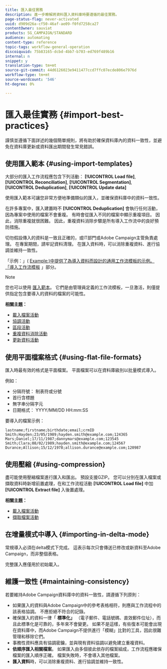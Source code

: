 ```yaml
---
title: 匯入最佳實務
description: 進一步瞭解將資料匯入資料庫時要遵循的最佳實務。
page-status-flag: never-activated
uuid: d909d26a-cf50-46af-ae09-f0fd7258ca27
contentOwner: sauviat
products: SG_CAMPAIGN/STANDARD
audience: automating
content-type: reference
topic-tags: workflow-general-operation
discoiquuid: 75b83165-dcbd-4bb7-b703-ed769f489b16
internal: n
snippet: y
translation-type: tm+mt
source-git-commit: 44d6126023e9411477ccd7ffc07ecde806e7976d
workflow-type: tm+mt
source-wordcount: '546'
ht-degree: 0%

---
```



# 匯入最佳實務 {#import-best-practices}

謹慎並遵循下面詳述的幾個簡單規則，將有助於確保資料庫內的資料一致性，並避免在資料庫更新或資料匯出期間發生常見錯誤。

## 使用匯入範本 {#using-import-templates}

大部分的匯入工作流程應包含下列活動： **[!UICONTROL Load file]**, **[!UICONTROL Reconciliation]**, **[!UICONTROL Segmentation]**, **[!UICONTROL Deduplication]**, **[!UICONTROL Update data]**

使用匯入範本可讓您非常方便地準備類似的匯入，並確保資料庫中的資料一致性。

在許多專案中，匯入建置時不 **[!UICONTROL Deduplication]** 會執行任何活動，因為專案中使用的檔案不會重複。 有時會從匯入不同的檔案中顯示重複項目。 因此，消除重複就很困難。 因此，重複資料消除步驟是所有導入工作流中的良好預防措施。

切勿假設傳入的資料是一致且正確的，或IT部門或Adobe Campaign主管負責處理。 在專案期間，請牢記資料清理。 在匯入資料時，可以消除重複資料、進行協調並維持一致性。

「示例：」( [Example:)中提供了為導入資料而設計的通用工作流模板的示例。 「導入工作流模板](#example--import-workflow-template) 」部分。

>[!NOTE]
>
>您也可以使用 [匯入範本](../../automating/using/importing-data-with-import-templates.md)。 它們是由管理員定義的工作流模板，一旦激活，則僅提供指定包含要導入的資料的檔案的可能性。

**相關主題：**

* [載入檔案活動](../../automating/using/load-file.md)
* [協調活動](../../automating/using/reconciliation.md)
* [區段活動](../../automating/using/segmentation.md)
* [重複資料消除活動](../../automating/using/deduplication.md)
* [更新資料活動](../../automating/using/update-data.md)

## 使用平面檔案格式 {#using-flat-file-formats}

匯入時最有效的格式是平面檔案。 平面檔案可以在資料庫級別以批量模式導入。

例如：

* 分隔符號： 制表符或分號
* 首行含標題
* 無字串分隔字元
* 日期格式： YYYY/MM/DD HH:mm:SS

要導入的檔案示例：

```
lastname;firstname;birthdate;email;crmID
Smith;Hayden;23/05/1989;hayden.smith@example.com;124365
Mars;Daniel;17/11/1987;dannymars@example.com;123545
Smith;Clara;08/02/1989;hayden.smith@example.com;124567
Durance;Allison;15/12/1978;allison.durance@example.com;120987
```

## 使用壓縮 {#using-compression}

盡可能使用壓縮檔案進行匯入和匯出。 預設支援GZIP。 您可以分別在匯入檔案或擷取資料時新增前置處理，在和工作流程活動 **[!UICONTROL Load file]** 中加 **[!UICONTROL Extract file]** 入後置處理。

**相關主題：**

* [載入檔案活動](../../automating/using/load-file.md)
* [擷取檔案活動](../../automating/using/extract-file.md)

## 在增量模式中導入 {#importing-in-delta-mode}

常規導入必須在delta模式下完成。 這表示每次只會傳送已修改或新資料至Adobe Campaign，而非整個表格。

完整匯入應僅用於初始載入。

## 維護一致性 {#maintaining-consistency}

若要維持Adobe Campaign資料庫中的資料一致性，請遵循下列原則：

* 如果匯入的資料與Adobe Campaign中的參考表格相符，則應與工作流程中的該表格協調。 不應拒絕不符合的記錄。
* 確保匯入的資料一律「 **標準化」** （電子郵件、電話號碼、直效郵件位址），而且此標準化是可靠的，多年來不會變更。 如果不是這樣，有些復本可能會出現在資料庫中，而Adobe Campaign不提供進行「模糊」比對的工具，因此很難管理和移除它們。
* 事務性資料應具有協調密鑰，並與現有資料協調以避免建立重複資料。
* **依順序匯入相關檔案**。 如果匯入由多個彼此依存的檔案組成，工作流程應確保檔案的匯入順序正確。 檔案失敗時，不會導入其他檔案。
* **匯入資料**&#x200B;時，可以消除重複資料、進行協調並維持一致性。

